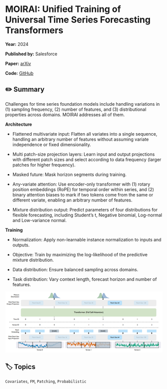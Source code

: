 # MOIRAI: Unified Training of Universal Time Series Forecasting Transformers

**Year:** 2024

**Published by:** Salesforce

**Paper:** [arXiv](https://arxiv.org/pdf/2402.02592)

**Code:** [GitHub](https://github.com/SalesforceAIResearch/uni2ts)

## ✏️ Summary
Challenges for time series foundation models include handling variations in (1) sampling frequency, (2) number of features, and (3) distributional properties across domains. MOIRAI addresses all of them.

**Architecture**

- Flattened multivariate input: Flatten all variates into a single sequence, handling an arbitrary number of features without assuming variate independence or fixed dimensionality.

- Multi patch-size projection layers: Learn input and output projections with different patch sizes and select according to data frequency (larger patches for higher frequency).

- Masked future: Mask horizon segments during training.

- Any-variate attention: Use encoder-only transformer with (1) rotary position embeddings (RoPE) for temporal order within series, and (2) binary attention biases to mark if two tokens come from the same or different variate, enabling an arbitrary number of features.

- Mixture distribution output: Predict parameters of four distributions for flexible forecasting, including Student’s t, Negative binomial, Log-normal and Low-variance normal.


**Training**

- Normalization: Apply non-learnable instance normalization to inputs and outputs.

- Objective: Train by maximizing the log-likelihood of the predictive mixture distribution.

- Data distribution: Ensure balanced sampling across domains.

- Task distribution: Vary context length, forecast horizon and number of features.


![Figure](../figures/moirai-unified-training-of-universal-time-series-forecasting-transformers.png)

## 🏷️ Topics
`Covariates`, `FM`, `Patching`, `Probabilistic`
